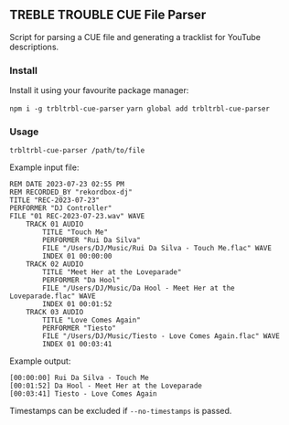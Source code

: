 ## TREBLE TROUBLE CUE File Parser

Script for parsing a CUE file and generating a tracklist for YouTube descriptions.

### Install

Install it using your favourite package manager:

`npm i -g trbltrbl-cue-parser`
`yarn global add trbltrbl-cue-parser`

### Usage

`trbltrbl-cue-parser /path/to/file`

Example input file:
```
REM DATE 2023-07-23 02:55 PM
REM RECORDED_BY "rekordbox-dj"
TITLE "REC-2023-07-23"
PERFORMER "DJ Controller"
FILE "01 REC-2023-07-23.wav" WAVE
	TRACK 01 AUDIO
		TITLE "Touch Me"
		PERFORMER "Rui Da Silva"
		FILE "/Users/DJ/Music/Rui Da Silva - Touch Me.flac" WAVE
		INDEX 01 00:00:00
	TRACK 02 AUDIO
		TITLE "Meet Her at the Loveparade"
		PERFORMER "Da Hool"
		FILE "/Users/DJ/Music/Da Hool - Meet Her at the Loveparade.flac" WAVE
		INDEX 01 00:01:52
	TRACK 03 AUDIO
		TITLE "Love Comes Again"
		PERFORMER "Tiesto"
		FILE "/Users/DJ/Music/Tiesto - Love Comes Again.flac" WAVE
		INDEX 01 00:03:41
```

Example output:
```
[00:00:00] Rui Da Silva - Touch Me
[00:01:52] Da Hool - Meet Her at the Loveparade
[00:03:41] Tiesto - Love Comes Again
```

Timestamps can be excluded if `--no-timestamps` is passed.
